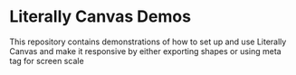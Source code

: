 # Literally Canvas Demos

This repository contains demonstrations of how to set up and use Literally
Canvas and make it responsive by either exporting shapes or using meta tag for screen scale
